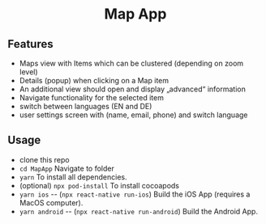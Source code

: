 <!-- Title -->
<h1 align="center">
  Map App
</h1>

<!-- Body -->

## Features

- Maps view with Items which can be clustered (depending on zoom level)
- Details (popup) when clicking on a Map item
- An additional view should open and display „advanced“ information
- Navigate functionality for the selected item
- switch between languages (EN and DE)
- user settings screen with (name, email, phone) and switch language

## Usage

- clone this repo
- `cd MapApp` Navigate to folder
- `yarn` To install all dependencies.
- (optional) `npx pod-install` To install cocoapods
- `yarn ios` -- (`npx react-native run-ios`) Build the iOS App (requires a MacOS computer).
- `yarn android` -- (`npx react-native run-android`) Build the Android App.
